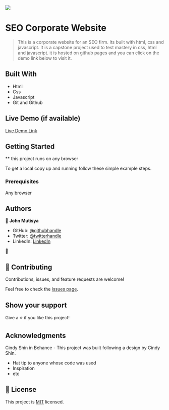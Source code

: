 ![](https://img.shields.io/badge/Microverse-blueviolet)

# SEO Corporate Website

> This is a corporate website for an SEO firm. Its built with html, css and javascript. It is a capstone project used to test mastery in css, html and javascript. it is hosted on github pages and you can click on the demo link below to visit it. 

## Built With

- Html
- Css
- Javascript
- Git and Github


## Live Demo (if available)

[Live Demo Link](https://johnkioko.github.io/Capstone-Web-Project/index.html)


## Getting Started

** this project runs on any browser


To get a local copy up and running follow these simple example steps.

### Prerequisites

Any browser



## Authors

👤 **John Mutisya**

- GitHub: [@githubhandle](https://github.com/johnkioko)
- Twitter: [@twitterhandle](https://twitter.com/@john_the_web_dev)
- LinkedIn: [LinkedIn](https://linkedin.com/in/johnkioko)

👤

## 🤝 Contributing

Contributions, issues, and feature requests are welcome!

Feel free to check the [issues page](../../issues/).

## Show your support

Give a ⭐️ if you like this project!

## Acknowledgments

Cindy Shin in Behance - This project was built following a design by Cindy Shin.

- Hat tip to anyone whose code was used
- Inspiration
- etc

## 📝 License

This project is [MIT](./MIT.MD) licensed.
